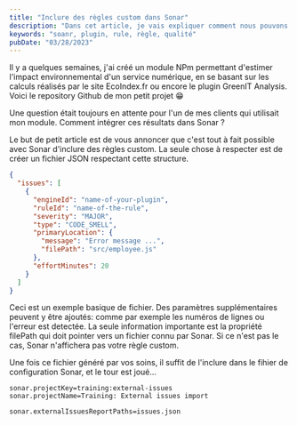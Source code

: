 ```yaml
---
title: "Inclure des règles custom dans Sonar"
description: "Dans cet article, je vais expliquer comment nous pouvons inclure des règles custom Sonar depuis notre CI."
keywords: "soanr, plugin, rule, règle, qualité"
pubDate: "03/28/2023"
---
```


Il y a quelques semaines, j'ai créé un module NPm permettant d'estimer l'impact environnemental d'un service numérique, en se basant sur les calculs réalisés par le site EcoIndex.fr ou encore le plugin GreenIT Analysis. Voici le repository Github de mon petit projet 😁

Une question était toujours en attente pour l'un de mes clients qui utilisait mon module. Comment intégrer ces résultats dans Sonar ?

Le but de petit article est de vous annoncer que c'est tout à fait possible avec Sonar d'inclure des règles custom. La seule chose à respecter est de créer un fichier JSON respectant cette structure.

```json
{
  "issues": [
    {
      "engineId": "name-of-your-plugin",
      "ruleId": "name-of-the-rule",
      "severity": "MAJOR",
      "type": "CODE_SMELL",
      "primaryLocation": {
        "message": "Error message ...",
        "filePath": "src/employee.js"
      },
      "effortMinutes": 20
    }
  ]
}
```

Ceci est un exemple basique de fichier. Des paramètres supplémentaires peuvent y être ajoutés: comme par exemple les numéros de lignes ou l'erreur est detectée. La seule information importante est la propriété filePath qui doit pointer vers un fichier connu par Sonar. Si ce n'est pas le cas, Sonar n'affichera pas votre règle custom.

Une fois ce fichier généré par vos soins, il suffit de l'inclure dans le fihier de configuration Sonar, et le tour est joué...

```
sonar.projectKey=training:external-issues
sonar.projectName=Training: External issues import

sonar.externalIssuesReportPaths=issues.json
```
